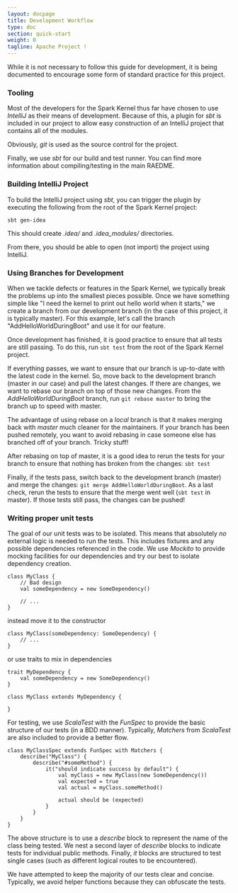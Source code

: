 ```yaml
---
layout: docpage
title: Development Workflow
type: doc
section: quick-start
weight: 0
tagline: Apache Project !
---
```


While it is not necessary to follow this guide for development, it is being
documented to encourage some form of standard practice for this project.

### Tooling ###

Most of the developers for the Spark Kernel thus far have chosen to use
_IntelliJ_ as their means of development. Because of this, a plugin for _sbt_
is included in our project to allow easy construction of an IntelliJ project
that contains all of the modules.

Obviously, _git_ is used as the source control for the project.

Finally, we use _sbt_ for our build and test runner. You can find more
information about compiling/testing in the main RAEDME.

### Building IntelliJ Project ###

To build the IntelliJ project using _sbt_, you can trigger the plugin by
executing the following from the root of the Spark Kernel project:

    sbt gen-idea

This should create *.idea/* and *.idea\_modules/*  directories.

From there, you should be able to open (not import) the project using IntelliJ.

### Using Branches for Development ###

When we tackle defects or features in the Spark Kernel, we typically break the
problems up into the smallest pieces possible. Once we have something simple
like "I need the kernel to print out hello world when it starts," we create a
branch from our development branch (in the case of this project, it is
typically master). For this example, let's call the branch 
"AddHelloWorldDuringBoot" and use it for our feature.

Once development has finished, it is good practice to ensure that all tests
are still passing. To do this, run `sbt test` from the root of the Spark Kernel
project.

If everything passes, we want to ensure that our branch is up-to-date with the
latest code in the kernel. So, move back to the development branch (master in
our case) and pull the latest changes. If there are changes, we want to rebase
our branch on top of those new changes. From the _AddHelloWorldDuringBoot_
branch, run `git rebase master` to bring the branch up to speed with master.

The advantage of using rebase on a _local_ branch is that it makes merging back
with _master_ much cleaner for the maintainers. If your branch has been pushed
remotely, you want to avoid rebasing in case someone else has branched off of
your branch. Tricky stuff!

After rebasing on top of master, it is a good idea to rerun the tests for your
branch to ensure that nothing has broken from the changes: `sbt test`

Finally, if the tests pass, switch back to the development branch (master) and
merge the changes: `git merge AddHelloWorldDuringBoot`. As a last check,
rerun the tests to ensure that the merge went well (`sbt test` in master). If
those tests still pass, the changes can be pushed!

### Writing proper unit tests ###

The goal of our unit tests was to be isolated. This means that absolutely _no_
external logic is needed to run the tests. This includes fixtures and any
possible dependencies referenced in the code. We use _Mockito_ to provide
mocking facilities for our dependencies and try our best to isolate dependency
creation.

    class MyClass {
        // Bad design
        val someDependency = new SomeDependency()

        // ...
    }

instead move it to the constructor

    class MyClass(someDependency: SomeDependency) {
        // ...
    }

or use traits to mix in dependencies

    trait MyDependency {
        val someDependency = new SomeDependency()
    }

    class MyClass extends MyDependency {

    }

For testing, we use _ScalaTest_ with the _FunSpec_ to provide the basic
structure of our tests (in a BDD manner). Typically, _Matchers_ from
_ScalaTest_ are also included to provide a better flow.

    class MyClassSpec extends FunSpec with Matchers {
        describe("MyClass") {
            describe("#someMethod") {
                it("should indicate success by default") {
                    val myClass = new MyClass(new SomeDependency())
                    val expected = true
                    val actual = myClass.someMethod()

                    actual should be (expected)
                }
            }
        }
    }

The above structure is to use a _describe_ block to represent the name of the
class being tested. We nest a second layer of _describe_ blocks to indicate
tests for individual public methods. Finally, _it_ blocks are structured to
test single cases (such as different logical routes to be encountered).

We have attempted to keep the majority of our tests clear and concise.
Typically, we avoid helper functions because they can obfuscate the tests.
